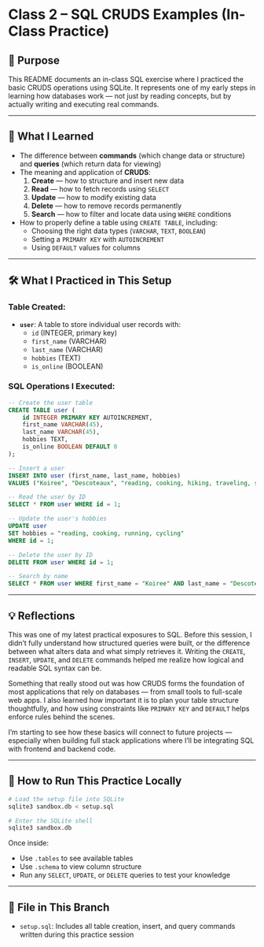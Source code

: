 # Class 2 – SQL CRUDS Examples (In-Class Practice)

## 🎯 Purpose

This README documents an in-class SQL exercise where I practiced the basic CRUDS operations using SQLite. It represents one of my early steps in learning how databases work — not just by reading concepts, but by actually writing and executing real commands.

---

## 📘 What I Learned

- The difference between **commands** (which change data or structure) and **queries** (which return data for viewing)
- The meaning and application of **CRUDS**:
  1. **Create** — how to structure and insert new data
  2. **Read** — how to fetch records using `SELECT`
  3. **Update** — how to modify existing data
  4. **Delete** — how to remove records permanently
  5. **Search** — how to filter and locate data using `WHERE` conditions
- How to properly define a table using `CREATE TABLE`, including:
  - Choosing the right data types (`VARCHAR`, `TEXT`, `BOOLEAN`)
  - Setting a `PRIMARY KEY` with `AUTOINCREMENT`
  - Using `DEFAULT` values for columns

---

## 🛠 What I Practiced in This Setup

### Table Created:
- **`user`**: A table to store individual user records with:
  - `id` (INTEGER, primary key)
  - `first_name` (VARCHAR)
  - `last_name` (VARCHAR)
  - `hobbies` (TEXT)
  - `is_online` (BOOLEAN)

### SQL Operations I Executed:

```sql
-- Create the user table
CREATE TABLE user (
    id INTEGER PRIMARY KEY AUTOINCREMENT,
    first_name VARCHAR(45),
    last_name VARCHAR(45),
    hobbies TEXT,
    is_online BOOLEAN DEFAULT 0
);
```

```sql
-- Insert a user
INSERT INTO user (first_name, last_name, hobbies)
VALUES ("Koiree", "Descoteaux", "reading, cooking, hiking, traveling, swimming");
```

```sql
-- Read the user by ID
SELECT * FROM user WHERE id = 1;
```

```sql
-- Update the user's hobbies
UPDATE user
SET hobbies = "reading, cooking, running, cycling"
WHERE id = 1;
```

```sql
-- Delete the user by ID
DELETE FROM user WHERE id = 1;
```

```sql
-- Search by name
SELECT * FROM user WHERE first_name = "Koiree" AND last_name = "Descoteaux";
```
---

## 💡 Reflections

This was one of my latest practical exposures to SQL. Before this session, I didn’t fully understand how structured queries were built, or the difference between what alters data and what simply retrieves it. Writing the `CREATE`, `INSERT`, `UPDATE`, and `DELETE` commands helped me realize how logical and readable SQL syntax can be.

Something that really stood out was how CRUDS forms the foundation of most applications that rely on databases — from small tools to full-scale web apps. I also learned how important it is to plan your table structure thoughtfully, and how using constraints like `PRIMARY KEY` and `DEFAULT` helps enforce rules behind the scenes.

I’m starting to see how these basics will connect to future projects — especially when building full stack applications where I’ll be integrating SQL with frontend and backend code.

---

## 💾 How to Run This Practice Locally

```bash
# Load the setup file into SQLite
sqlite3 sandbox.db < setup.sql

# Enter the SQLite shell
sqlite3 sandbox.db
```

Once inside:
- Use `.tables` to see available tables
- Use `.schema` to view column structure
- Run any `SELECT`, `UPDATE`, or `DELETE` queries to test your knowledge

---

## 📁 File in This Branch

- `setup.sql`: Includes all table creation, insert, and query commands written during this practice session

